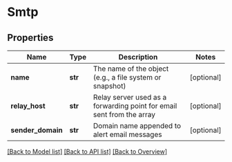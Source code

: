 # Smtp

## Properties
Name | Type | Description | Notes
------------ | ------------- | ------------- | -------------
**name** | **str** | The name of the object (e.g., a file system or snapshot) | [optional] 
**relay_host** | **str** | Relay server used as a forwarding point for email sent from the array | [optional] 
**sender_domain** | **str** | Domain name appended to alert email messages | [optional] 

[[Back to Model list]](index.md#documentation-for-models) [[Back to API list]](index.md#endpoint-properties) [[Back to Overview]](index.md)


